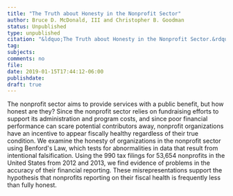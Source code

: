 ```yaml
---
title: "The Truth about Honesty in the Nonprofit Sector"
author: Bruce D. McDonald, III and Christopher B. Goodman
status: Unpublished
type: unpublished
citation: "&ldquo;The Truth about Honesty in the Nonprofit Sector.&rdquo;"
tag:
subjects:
comments: no
file:
date: 2019-01-15T17:44:12-06:00
publishdate:
draft: true
---
```


The nonprofit sector aims to provide services with a public benefit, but how honest are they? Since the nonprofit sector relies on fundraising efforts to support its administration and program costs, and since poor financial performance can scare potential contributors away, nonprofit organizations have an incentive to appear fiscally healthy regardless of their true condition. We examine the honesty of organizations in the nonprofit sector using Benford's Law, which tests for abnormalities in data that result from intentional falsification. Using the 990 tax filings for 53,654 nonprofits in the United States from 2012 and 2013, we find evidence of problems in the accuracy of their financial reporting. These misrepresentations support the hypothesis that nonprofits reporting on their fiscal health is frequently less than fully honest.
